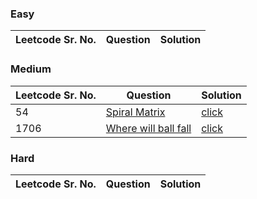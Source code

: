 ### Easy 
Leetcode Sr. No. | Question | Solution
-------------|------------- | -------------

### Medium
Leetcode Sr. No. | Question | Solution
-------------|------------- | -------------
54 | [Spiral Matrix](https://leetcode.com/problems/spiral-matrix/) | [click](./Solutions/SpiralMatrix.java)
1706 | [Where will ball fall](https://leetcode.com/problems/where-will-the-ball-fall/) | [click](./Solutions/WhereWillBallFall.java)

### Hard
Leetcode Sr. No. | Question | Solution
-------------|------------- | -------------